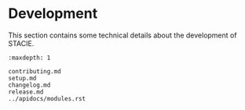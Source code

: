 # Development

This section contains some technical details about the development of STACIE.

```{toctree}
:maxdepth: 1

contributing.md
setup.md
changelog.md
release.md
../apidocs/modules.rst
```
